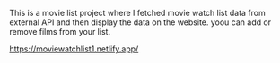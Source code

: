 This is a movie list project where I fetched movie watch list data from          
external API and then display the data on the website. yoou can add or remove films from your list.                                                                                                                                                   
 
https://moviewatchlist1.netlify.app/    
